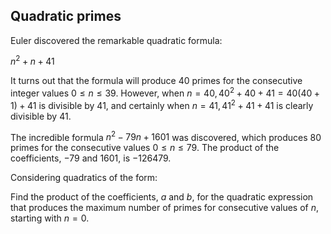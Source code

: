 ## Quadratic primes

Euler discovered the remarkable quadratic formula:

$n^2 + n + 41$

It turns out that the formula will produce 40 primes for the consecutive integer values $0 \le n \le 39$. However, when $n = 40, 40^2 + 40 + 41 = 40(40 + 1) + 41$ is divisible by 41, and certainly when $n = 41, 41^2 + 41 + 41$ is clearly divisible by 41.

The incredible formula $n^2 - 79n + 1601$ was discovered, which produces 80 primes for the consecutive values $0 \le n \le 79$. The product of the coefficients, &#x2212;79 and 1601, is &#x2212;126479.

Considering quadratics of the form:

Find the product of the coefficients, $a$ and $b$, for the quadratic expression that produces the maximum number of primes for consecutive values of $n$, starting with $n = 0$.
